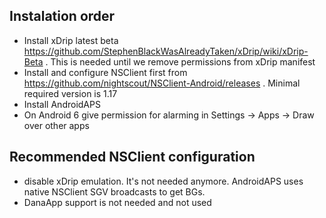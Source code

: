 ## Instalation order
* Install xDrip latest beta https://github.com/StephenBlackWasAlreadyTaken/xDrip/wiki/xDrip-Beta . This is needed until we remove permissions from xDrip manifest
* Install and configure NSClient first from https://github.com/nightscout/NSClient-Android/releases . Minimal required version is 1.17
* Install AndroidAPS
* On Android 6 give permission for alarming in Settings -> Apps -> Draw over other apps

## Recommended NSClient configuration
* disable xDrip emulation. It's not needed anymore. AndroidAPS uses native NSClient SGV broadcasts to get BGs.
* DanaApp support is not needed and not used